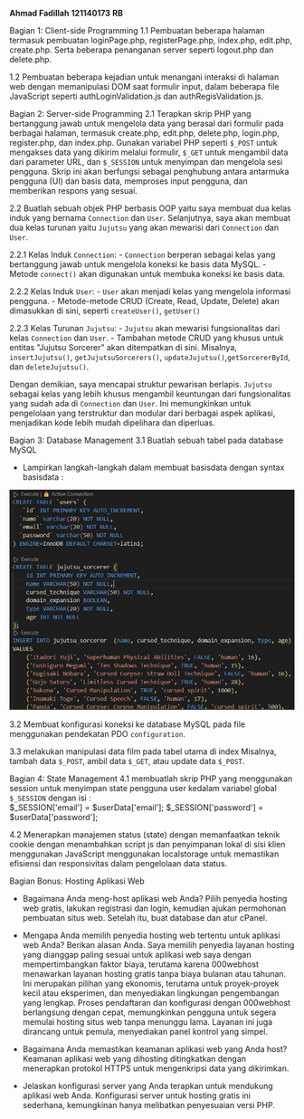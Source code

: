 **Ahmad Fadillah**
**121140173**
**RB**

Bagian 1: Client-side Programming
1.1 Pembuatan beberapa halaman termasuk pembuatan loginPage.php, registerPage.php, index.php, edit.php, create.php. Serta beberapa penanganan server seperti logout.php dan delete.php.

1.2 Pembuatan beberapa kejadian untuk menangani interaksi di halaman web dengan memanipulasi DOM saat formulir input, dalam beberapa file JavaScript seperti authLoginValidation.js dan authRegisValidation.js.

Bagian 2: Server-side Programming 
2.1 Terapkan skrip PHP yang bertanggung jawab untuk mengelola data yang berasal dari formulir pada berbagai halaman, termasuk create.php, edit.php, delete.php, login.php, register.php, dan index.php. Gunakan variabel PHP seperti `$_POST` untuk mengakses data yang dikirim melalui formulir, `$_GET` untuk mengambil data dari parameter URL, dan `$_SESSION` untuk menyimpan dan mengelola sesi pengguna. Skrip ini akan berfungsi sebagai penghubung antara antarmuka pengguna (UI) dan basis data, memproses input pengguna, dan memberikan respons yang sesuai.


2.2  Buatlah sebuah objek PHP berbasis OOP yaitu 
saya membuat dua kelas induk yang bernama `Connection` dan `User`. Selanjutnya, saya akan membuat dua kelas turunan yaitu `Jujutsu` yang akan mewarisi dari `Connection` dan `User`.

2.2.1 Kelas Induk `Connection`:
    - `Connection` berperan sebagai kelas yang bertanggung jawab untuk mengelola koneksi ke basis data MySQL.
    - Metode `connect()` akan digunakan untuk membuka koneksi ke basis data.

2.2.2 Kelas Induk `User`:
    - `User` akan menjadi kelas yang mengelola informasi pengguna.
    - Metode-metode CRUD (Create, Read, Update, Delete) akan dimasukkan di sini, seperti `createUser()`, `getUser()`

2.2.3 Kelas Turunan `Jujutsu`:
    - `Jujutsu` akan mewarisi fungsionalitas dari kelas `Connection` dan `User`.
    - Tambahan metode CRUD yang khusus untuk entitas "Jujutsu Sorcerer" akan ditempatkan di sini. Misalnya, `insertJujutsu()`, `getJujutsuSorcerers()`, `updateJujutsu()`,`getSorcererById`, dan `deleteJujutsu()`.

Dengan demikian, saya mencapai struktur pewarisan berlapis. `Jujutsu` sebagai kelas yang lebih khusus mengambil keuntungan dari fungsionalitas yang sudah ada di `Connection` dan `User`. Ini memungkinkan untuk pengelolaan yang terstruktur dan modular dari berbagai aspek aplikasi, menjadikan kode lebih mudah dipelihara dan diperluas.

Bagian 3: Database Management
3.1 Buatlah sebuah tabel pada database MySQL

- Lampirkan langkah-langkah dalam membuat basisdata dengan syntax basisdata :
<img src="/readme.jpg">

3.2  Membuat konfigurasi koneksi ke database MySQL pada file menggunakan pendekatan PDO `configuration`.

3.3  melakukan manipulasi data film pada tabel utama di index Misalnya, tambah data `$_POST`, ambil data `$_GET`, atau update data `$_POST`.

Bagian 4: State Management
4.1 membuatlah skrip PHP yang menggunakan session untuk menyimpan state pengguna user kedalam variabel global `$_SESSION` dengan isi :  
$_SESSION['email'] = $userData['email'];
$_SESSION['password'] = $userData['password'];


4.2 Menerapkan manajemen status (state) dengan memanfaatkan teknik cookie dengan menambahkan script js dan penyimpanan lokal di sisi klien menggunakan JavaScript menggunakan localstorage untuk memastikan efisiensi dan responsivitas dalam pengelolaan data status.

Bagian Bonus: Hosting Aplikasi Web 
- Bagaimana Anda meng-host aplikasi web Anda?
  Pilih penyedia hosting web gratis, lakukan registrasi dan login, kemudian ajukan permohonan pembuatan situs web. Setelah itu, buat database dan atur cPanel.

- Mengapa Anda memilih penyedia hosting web tertentu untuk aplikasi web Anda? Berikan alasan Anda.
  Saya memilih penyedia layanan hosting yang dianggap paling sesuai untuk aplikasi web saya dengan mempertimbangkan faktor biaya, terutama karena 000webhost menawarkan layanan hosting gratis tanpa biaya bulanan atau tahunan. Ini merupakan pilihan yang ekonomis, terutama untuk proyek-proyek kecil atau eksperimen, dan menyediakan lingkungan pengembangan yang lengkap. Proses pendaftaran dan konfigurasi dengan 000webhost berlangsung dengan cepat, memungkinkan pengguna untuk segera memulai hosting situs web tanpa menunggu lama. Layanan ini juga dirancang untuk pemula, menyediakan panel kontrol yang simpel.

- Bagaimana Anda memastikan keamanan aplikasi web yang Anda host?
  Keamanan aplikasi web yang dihosting ditingkatkan dengan menerapkan protokol HTTPS untuk mengenkripsi data yang dikirimkan.

- Jelaskan konfigurasi server yang Anda terapkan untuk mendukung aplikasi web Anda.
  Konfigurasi server untuk hosting gratis ini sederhana, kemungkinan hanya melibatkan penyesuaian versi PHP.